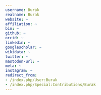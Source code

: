 ```yaml
---
username: Burak
realname: Burak
website: ~
affiliation: ~
bio: ~
github: ~
orcid: ~
linkedin: ~
googlescholar: ~
wikidata: ~
twitter: ~
mastodon-url: ~
meta: ~
instagram: ~
redirect_from:
- /index.php/User:Burak
- /index.php/Special:Contributions/Burak
---
```

